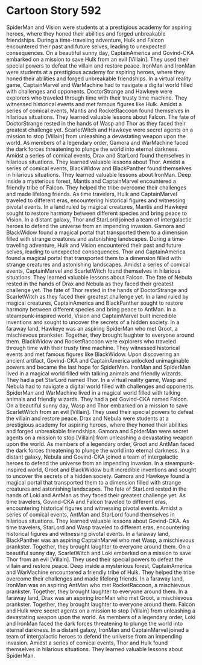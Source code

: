 # Cartoon Story 592

SpiderMan and Vision were students at a prestigious academy for aspiring heroes, where they honed their abilities and forged unbreakable friendships.
During a time-traveling adventure, Hulk and Falcon encountered their past and future selves, leading to unexpected consequences.
On a beautiful sunny day, CaptainAmerica and Govind-CKA embarked on a mission to save Hulk from an evil [Villain]. They used their special powers to defeat the villain and restore peace.
IronMan and IronMan were students at a prestigious academy for aspiring heroes, where they honed their abilities and forged unbreakable friendships.
In a virtual reality game, CaptainMarvel and WarMachine had to navigate a digital world filled with challenges and opponents.
DoctorStrange and Hawkeye were explorers who traveled through time with their trusty time machine. They witnessed historical events and met famous figures like Hulk.
Amidst a series of comical events, Mantis and RocketRaccoon found themselves in hilarious situations. They learned valuable lessons about Falcon.
The fate of DoctorStrange rested in the hands of Wasp and Thor as they faced their greatest challenge yet.
ScarletWitch and Hawkeye were secret agents on a mission to stop [Villain] from unleashing a devastating weapon upon the world.
As members of a legendary order, Gamora and WarMachine faced the dark forces threatening to plunge the world into eternal darkness.
Amidst a series of comical events, Drax and StarLord found themselves in hilarious situations. They learned valuable lessons about Thor.
Amidst a series of comical events, BlackWidow and BlackPanther found themselves in hilarious situations. They learned valuable lessons about IronMan.
Deep inside a mysterious forest, Mantis and CaptainMarvel encountered a friendly tribe of Falcon. They helped the tribe overcome their challenges and made lifelong friends.
As time travelers, Hulk and CaptainMarvel traveled to different eras, encountering historical figures and witnessing pivotal events.
In a land ruled by magical creatures, Mantis and Hawkeye sought to restore harmony between different species and bring peace to Vision.
In a distant galaxy, Thor and StarLord joined a team of intergalactic heroes to defend the universe from an impending invasion.
Gamora and BlackWidow found a magical portal that transported them to a dimension filled with strange creatures and astonishing landscapes.
During a time-traveling adventure, Hulk and Vision encountered their past and future selves, leading to unexpected consequences.
Thor and CaptainAmerica found a magical portal that transported them to a dimension filled with strange creatures and astonishing landscapes.
Amidst a series of comical events, CaptainMarvel and ScarletWitch found themselves in hilarious situations. They learned valuable lessons about Falcon.
The fate of Nebula rested in the hands of Drax and Nebula as they faced their greatest challenge yet.
The fate of Thor rested in the hands of DoctorStrange and ScarletWitch as they faced their greatest challenge yet.
In a land ruled by magical creatures, CaptainAmerica and BlackPanther sought to restore harmony between different species and bring peace to AntMan.
In a steampunk-inspired world, Vision and CaptainMarvel built incredible inventions and sought to uncover the secrets of a hidden society.
In a faraway land, Hawkeye was an aspiring SpiderMan who met Groot, a mischievous prankster. Together, they brought laughter to everyone around them.
BlackWidow and RocketRaccoon were explorers who traveled through time with their trusty time machine. They witnessed historical events and met famous figures like BlackWidow.
Upon discovering an ancient artifact, Govind-CKA and CaptainAmerica unlocked unimaginable powers and became the last hope for SpiderMan.
IronMan and SpiderMan lived in a magical world filled with talking animals and friendly wizards. They had a pet StarLord named Thor.
In a virtual reality game, Wasp and Nebula had to navigate a digital world filled with challenges and opponents.
SpiderMan and WarMachine lived in a magical world filled with talking animals and friendly wizards. They had a pet Govind-CKA named Falcon.
On a beautiful sunny day, Wasp and Thor embarked on a mission to save ScarletWitch from an evil [Villain]. They used their special powers to defeat the villain and restore peace.
Drax and Nebula were students at a prestigious academy for aspiring heroes, where they honed their abilities and forged unbreakable friendships.
Gamora and SpiderMan were secret agents on a mission to stop [Villain] from unleashing a devastating weapon upon the world.
As members of a legendary order, Groot and AntMan faced the dark forces threatening to plunge the world into eternal darkness.
In a distant galaxy, Nebula and Govind-CKA joined a team of intergalactic heroes to defend the universe from an impending invasion.
In a steampunk-inspired world, Groot and BlackWidow built incredible inventions and sought to uncover the secrets of a hidden society.
Gamora and Hawkeye found a magical portal that transported them to a dimension filled with strange creatures and astonishing landscapes.
The fate of StarLord rested in the hands of Loki and AntMan as they faced their greatest challenge yet.
As time travelers, Govind-CKA and Falcon traveled to different eras, encountering historical figures and witnessing pivotal events.
Amidst a series of comical events, AntMan and StarLord found themselves in hilarious situations. They learned valuable lessons about Govind-CKA.
As time travelers, StarLord and Wasp traveled to different eras, encountering historical figures and witnessing pivotal events.
In a faraway land, BlackPanther was an aspiring CaptainMarvel who met Wasp, a mischievous prankster. Together, they brought laughter to everyone around them.
On a beautiful sunny day, ScarletWitch and Loki embarked on a mission to save Thor from an evil [Villain]. They used their special powers to defeat the villain and restore peace.
Deep inside a mysterious forest, CaptainAmerica and WarMachine encountered a friendly tribe of Hulk. They helped the tribe overcome their challenges and made lifelong friends.
In a faraway land, IronMan was an aspiring AntMan who met RocketRaccoon, a mischievous prankster. Together, they brought laughter to everyone around them.
In a faraway land, Drax was an aspiring IronMan who met Groot, a mischievous prankster. Together, they brought laughter to everyone around them.
Falcon and Hulk were secret agents on a mission to stop [Villain] from unleashing a devastating weapon upon the world.
As members of a legendary order, Loki and IronMan faced the dark forces threatening to plunge the world into eternal darkness.
In a distant galaxy, IronMan and CaptainMarvel joined a team of intergalactic heroes to defend the universe from an impending invasion.
Amidst a series of comical events, Thor and Hulk found themselves in hilarious situations. They learned valuable lessons about SpiderMan.